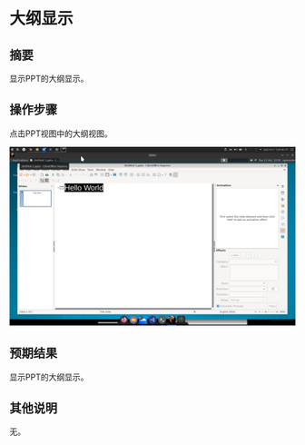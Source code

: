 # 大纲显示

## 摘要

显示PPT的大纲显示。

## 操作步骤

点击PPT视图中的大纲视图。

![](./img/Screenshot_20221011_120107.png)

## 预期结果

显示PPT的大纲显示。

## 其他说明

无。
